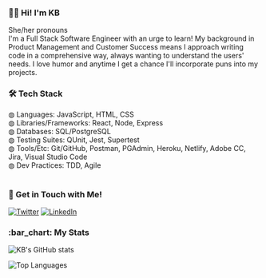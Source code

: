 ### 👋🏻 Hi! I'm KB

She/her pronouns<br/>
I'm a Full Stack Software Engineer with an urge to learn! My background in Product Management and Customer Success means I approach writing code in a comprehensive way, always wanting to understand the users' needs. I love humor and anytime I get a chance I'll incorporate puns into my projects.
<br/>

<h3>🛠 Tech Stack</h3>
◍ Languages: JavaScript, HTML, CSS<br/>
◍ Libraries/Frameworks: React, Node, Express<br/>
◍ Databases: SQL/PostgreSQL<br/>
◍ Testing Suites: QUnit, Jest, Supertest<br/>
◍ Tools/Etc: Git/GitHub, Postman, PGAdmin, Heroku, Netlify, Adobe CC, Jira, Visual Studio Code<br/>
◍ Dev Practices: TDD, Agile<br/>
<br/>

<h3>💬 Get in Touch with Me!</h3>
<a href="https://twitter.com/KBtrizay"><img alt="Twitter" src="https://img.shields.io/badge/Twitter-KBtrizay?style=social&logo=twitter"></a>
<a href="https://www.linkedin.com/in/katy-boyles/"><img alt="LinkedIn" src="https://img.shields.io/badge/LinkedIn-Katy%20Boyles?style=social&logo=linkedin"></a>
<br/>

<h3>:bar_chart:  My Stats </h3>

![KB's GitHub stats](https://github-readme-stats.vercel.app/api?username=katrinkajb&theme=radical&hide=issues&show_icons=true&count_private=true)

![Top Languages](https://github-readme-stats.vercel.app/api/top-langs/?username=katrinkajb&layout=compact&theme=radical)
